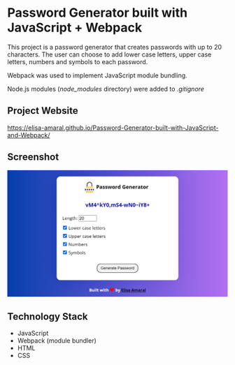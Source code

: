 # Password Generator built with JavaScript + Webpack

This project is a password generator that creates passwords with up to 20 characters. The user can choose to add lower case letters, upper case letters, numbers and symbols to each password. 

Webpack was used to implement JavaScript module bundling.

Node.js modules (*node_modules* directory) were added to _.gitignore_

## Project Website

https://elisa-amaral.github.io/Password-Generator-built-with-JavaScript-and-Webpack/

## Screenshot

![Screenshot](Screenshot.jpg)

## Technology Stack

+ JavaScript
+ Webpack (module bundler)
+ HTML
+ CSS
